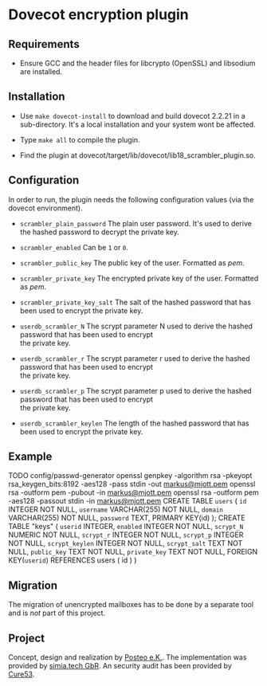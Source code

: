 Dovecot encryption plugin
=========================

Requirements
------------

* Ensure GCC and the header files for libcrypto (OpenSSL) and libsodium are installed.

Installation
------------

* Use `make dovecot-install` to download and build dovecot 2.2.21 in a sub-directory. It's a local
  installation and your system wont be affected.

* Type `make all` to compile the plugin.

* Find the plugin at dovecot/target/lib/dovecot/lib18_scrambler_plugin.so.

Configuration
-------------

In order to run, the plugin needs the following configuration values (via the dovecot environment).

* `scrambler_plain_password` The plain user password. It's used to derive the hashed password to decrypt the
  private key.

* `scrambler_enabled` Can be `1` or `0`.

* `scrambler_public_key` The public key of the user. Formatted as _pem_.

* `scrambler_private_key` The encrypted private key of the user. Formatted as _pem_.

* `scrambler_private_key_salt` The salt of the hashed password that has been used to encrypt the private key.

* `userdb_scrambler_N` The scrypt parameter N used to derive the hashed password that has been used to encrypt  
  the private key.

* `userdb_scrambler_r` The scrypt parameter r used to derive the hashed password that has been used to encrypt  
  the private key.

* `userdb_scrambler_p` The scrypt parameter p used to derive the hashed password that has been used to encrypt  
  the private key.

* `userdb_scrambler_keylen` The length of the hashed password that has been used to encrypt the private key.

Example
-------
TODO config/passwd-generator
openssl genpkey -algorithm rsa -pkeyopt rsa_keygen_bits:8192 -aes128 -pass stdin -out markus@mjott.pem
openssl rsa -outform pem -pubout -in markus@mjott.pem 
openssl rsa -outform pem -aes128 -passout stdin -in markus@mjott.pem
CREATE TABLE `users` (
	`id`	INTEGER NOT NULL,
	`username`	VARCHAR(255) NOT NULL,
	`domain`	VARCHAR(255) NOT NULL,
	`password`	TEXT,
	PRIMARY KEY(id)
);
CREATE TABLE "keys" (
	`userid`	INTEGER,
	`enabled`	INTEGER NOT NULL,
	`scrypt_N`	NUMERIC NOT NULL,
	`scrypt_r`	INTEGER NOT NULL,
	`scrypt_p`	INTEGER NOT NULL,
	`scrypt_keylen`	INTEGER NOT NULL,
	`scrypt_salt`	TEXT NOT NULL,
	`public_key`	TEXT NOT NULL,
	`private_key`	TEXT NOT NULL,
	FOREIGN KEY(`userid`) REFERENCES users ( id )
)

Migration
---------

The migration of unencrypted mailboxes has to be done by a separate tool and is _not_ part of this project.

Project
-------

Concept, design and realization by [Posteo e.K.](https://posteo.de).
The implementation was provided by [simia.tech GbR](http://simiatech.com).
An security audit has been provided by [Cure53](https://cure53.de).
